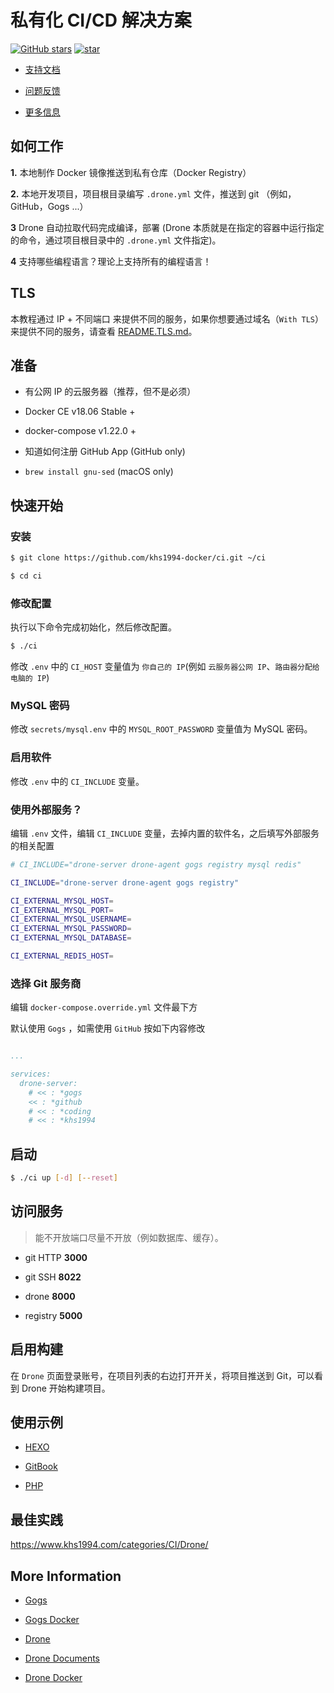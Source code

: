 # 私有化 CI/CD 解决方案

[![GitHub stars](https://img.shields.io/github/stars/khs1994-docker/ci.svg?style=social&label=Stars)](https://github.com/khs1994-docker/ci) [![star](https://gitee.com/khs1994-docker/ci/badge/star.svg?theme=dark)](https://gitee.com/khs1994-docker/ci/stargazers)

* [支持文档](docs)

* [问题反馈](https://github.com/khs1994-docker/ci/issues)

* [更多信息](https://www.khs1994.com/categories/CI/Drone/)

## 如何工作

**1.** 本地制作 Docker 镜像推送到私有仓库（Docker Registry）

**2.** 本地开发项目，项目根目录编写 `.drone.yml` 文件，推送到 git （例如，GitHub，Gogs ...）

**3** Drone 自动拉取代码完成编译，部署 (Drone 本质就是在指定的容器中运行指定的命令，通过项目根目录中的 `.drone.yml` 文件指定)。

**4** 支持哪些编程语言？理论上支持所有的编程语言！

## TLS

本教程通过 IP + 不同端口 来提供不同的服务，如果你想要通过域名（`With TLS`）来提供不同的服务，请查看 [README.TLS.md](README.TLS.md)。

## 准备

* 有公网 IP 的云服务器（推荐，但不是必须）

* Docker CE v18.06 Stable +

* docker-compose v1.22.0 +

* 知道如何注册 GitHub App (GitHub only)

* `brew install gnu-sed` (macOS only)

## 快速开始

### 安装

```bash
$ git clone https://github.com/khs1994-docker/ci.git ~/ci

$ cd ci
```

### 修改配置

执行以下命令完成初始化，然后修改配置。

```bash
$ ./ci
```

修改 `.env` 中的 `CI_HOST` 变量值为 `你自己的 IP`(例如 `云服务器公网 IP`、`路由器分配给电脑的 IP`)

### MySQL 密码

修改 `secrets/mysql.env` 中的 `MYSQL_ROOT_PASSWORD` 变量值为 MySQL 密码。

### 启用软件

修改 `.env` 中的 `CI_INCLUDE` 变量。

### 使用外部服务？

编辑 `.env` 文件，编辑 `CI_INCLUDE` 变量，去掉内置的软件名，之后填写外部服务的相关配置

```bash
# CI_INCLUDE="drone-server drone-agent gogs registry mysql redis"

CI_INCLUDE="drone-server drone-agent gogs registry"

CI_EXTERNAL_MYSQL_HOST=
CI_EXTERNAL_MYSQL_PORT=
CI_EXTERNAL_MYSQL_USERNAME=
CI_EXTERNAL_MYSQL_PASSWORD=
CI_EXTERNAL_MYSQL_DATABASE=

CI_EXTERNAL_REDIS_HOST=
```

### 选择 Git 服务商

编辑 `docker-compose.override.yml` 文件最下方

默认使用 `Gogs` ，如需使用 `GitHub` 按如下内容修改

```yaml

...

services:
  drone-server:
    # << : *gogs
    << : *github
    # << : *coding
    # << : *khs1994
```

## 启动

```bash
$ ./ci up [-d] [--reset]
```

## 访问服务

> 能不开放端口尽量不开放（例如数据库、缓存）。

* git HTTP **3000**

* git SSH **8022**

* drone **8000**

* registry **5000**

## 启用构建

在 `Drone` 页面登录账号，在项目列表的右边打开开关，将项目推送到 Git，可以看到 Drone 开始构建项目。

## 使用示例

* [HEXO](https://github.com/khs1994-php/hexo)

* [GitBook](https://github.com/khs1994-php/gitbook)

* [PHP](https://github.com/khs1994-php/tencent-ai)

## 最佳实践

https://www.khs1994.com/categories/CI/Drone/

## More Information

* [Gogs](https://github.com/gogits/gogs)

* [Gogs Docker](https://github.com/gogits/gogs/tree/master/docker)

* [Drone](https://github.com/drone)

* [Drone Documents](http://docs.drone.io/)

* [Drone Docker](https://store.docker.com/profiles/drone)
